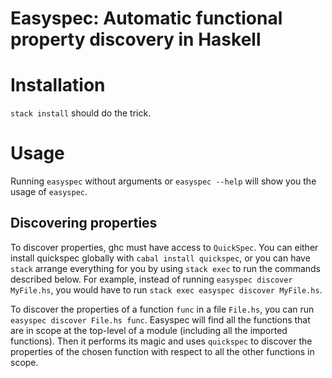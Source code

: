 Easyspec: Automatic functional property discovery in Haskell
============================================================

# Installation

`stack install` should do the trick.

# Usage

Running `easyspec` without arguments or `easyspec --help` will show you the usage of `easyspec`.


## Discovering properties

To discover properties, ghc must have access to `QuickSpec`.
You can either install quickspec globally with `cabal install quickspec`, or you can have `stack` arrange everything for you by using `stack exec` to run the commands described below.
For example, instead of running `easyspec discover MyFile.hs`, you would have to run `stack exec easyspec discover MyFile.hs`.


To discover the properties of a function `func` in a file `File.hs`, you can run `easyspec discover File.hs func`.
Easyspec will find all the functions that are in scope at the top-level of a module (including all the imported functions).
Then it performs its magic and uses `quickspec` to discover the properties of the chosen function with respect to all the other functions in scope.
